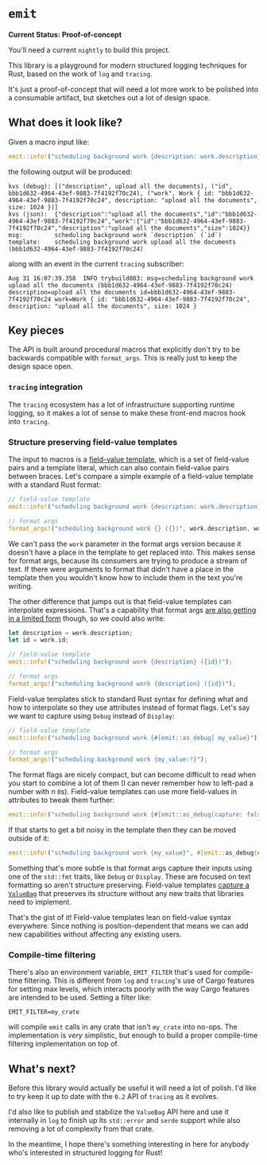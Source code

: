 # `emit`

**Current Status: Proof-of-concept**

You'll need a current `nightly` to build this project.

This library is a playground for modern structured logging techniques for Rust, based on the work of `log` and `tracing`.

It's just a proof-of-concept that will need a lot more work to be polished into a consumable artifact, but sketches out a lot of design space.

## What does it look like?

Given a macro input like:

```rust
emit::info!("scheduling background work {description: work.description} ({id: work.id})", #[emit::as_serde] work);
```

the following output will be produced:

```
kvs (debug): [("description", upload all the documents), ("id", bbb1d632-4964-43ef-9883-7f4192f70c24), ("work", Work { id: "bbb1d632-4964-43ef-9883-7f4192f70c24", description: "upload all the documents", size: 1024 })]
kvs (json):  {"description":"upload all the documents","id":"bbb1d632-4964-43ef-9883-7f4192f70c24","work":{"id":"bbb1d632-4964-43ef-9883-7f4192f70c24","description":"upload all the documents","size":1024}}
msg:         scheduling background work `description` (`id`)
template:    scheduling background work upload all the documents (bbb1d632-4964-43ef-9883-7f4192f70c24)
```

along with an event in the current `tracing` subscriber:

```
Aug 31 16:07:39.358  INFO trybuild003: msg=scheduling background work upload all the documents (bbb1d632-4964-43ef-9883-7f4192f70c24) description=upload all the documents id=bbb1d632-4964-43ef-9883-7f4192f70c24 work=Work { id: "bbb1d632-4964-43ef-9883-7f4192f70c24", description: "upload all the documents", size: 1024 }
```

## Key pieces

The API is built around procedural macros that explicitly don't try to be backwards compatible with `format_args`. This is really just to keep the design space open.

### `tracing` integration

The `tracing` ecosystem has a lot of infrastructure supporting runtime logging, so it makes a lot of sense to make these front-end macros hook into `tracing`.

### Structure preserving field-value templates

The input to macros is a [field-value template](https://github.com/sval-rs/fv-template), which is a set of field-value pairs and a template literal, which can also contain field-value pairs between braces. Let's compare a simple example of a field-value template with a standard Rust format:

```rust
// field-value template
emit::info!("scheduling background work {description: work.description} ({id: work.id})", #[emit::as_serde] work);

// format args
format_args!("scheduling background work {} ({})", work.description, work.id);
```

We can't pass the `work` parameter in the format args version because it doesn't have a place in the template to get replaced into. This makes sense for format args, because its consumers are trying to produce a stream of text. If there were arguments to format that didn't have a place in the template then you wouldn't know how to include them in the text you're writing.

The other difference that jumps out is that field-value templates can interpolate expressions. That's a capability that format args [are also getting in a limited form](https://rust-lang.github.io/rfcs/2795-format-args-implicit-identifiers.html) though, so we could also write:

```rust
let description = work.description;
let id = work.id;

// field-value template
emit::info!("scheduling background work {description} ({id})");

// format args
format_args!("scheduling background work {description} ({id})");
```

Field-value templates stick to standard Rust syntax for defining what and how to interpolate so they use attributes instead of format flags. Let's say we want to capture using `Debug` instead of `Display`:

```rust
// field-value template
emit::info!("scheduling background work {#[emit::as_debug] my_value}");

// format args
format_args!("scheduling background work {my_value:?}");
```

The format flags are nicely compact, but can become difficult to read when you start to combine a lot of them (I can never remember how to left-pad a number with n `0`s). Field-value templates can use more field-values in attributes to tweak them further:

```rust
emit::info!("scheduling background work {#[emit::as_debug(capture: false)] my_value}");
```

If that starts to get a bit noisy in the template then they can be moved outside of it:

```rust
emit::info!("scheduling background work {my_value}", #[emit::as_debug(capture: false)] my_value);
```

Something that's more subtle is that format args capture their inputs using one of the `std::fmt` traits, like `Debug` or `Display`. These are focused on text formatting so aren't structure preserving. Field-value templates [capture a `ValueBag`](https://github.com/sval-rs/value-bag) that preserves its structure without any new traits that libraries need to implement.

That's the gist of it! Field-value templates lean on field-value syntax everywhere. Since nothing is position-dependent that means we can add new capabilities without affecting any existing users.

### Compile-time filtering

There's also an environment variable, `EMIT_FILTER` that's used for compile-time filtering. This is different from `log` and `tracing`'s use of Cargo features for setting max levels, which interacts poorly with the way Cargo features are intended to be used. Setting a filter like:

```
EMIT_FILTER=my_crate
```

will compile `emit` calls in any crate that isn't `my_crate` into no-ops. The implementation is _very_ simplistic, but enough to build a proper compile-time filtering implementation on top of.

## What's next?

Before this library would actually be useful it will need a lot of polish. I'd like to try keep it up to date with the `0.2` API of `tracing` as it evolves.

I'd also like to publish and stabilize the `ValueBag` API here and use it internally in `log` to finish up its `std::error` and `serde` support while also removing a lot of complexity from that crate.

In the meantime, I hope there's something interesting in here for anybody who's interested in structured logging for Rust!
